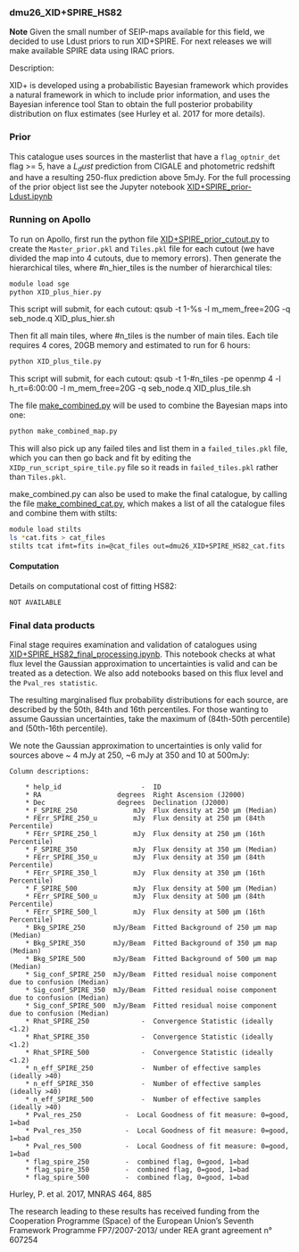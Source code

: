 ### dmu26_XID+SPIRE_HS82
**Note**
Given the small number of SEIP-maps available for this field, we decided to use Ldust priors to run XID+SPIRE. For next releases we will make available SPIRE data using IRAC priors. 

Description:

  XID+ is developed using a probabilistic Bayesian framework which provides
  a natural framework in which to include prior information, and uses the
  Bayesian inference tool Stan to obtain the full posterior probability
  distribution on flux estimates (see Hurley et al. 2017 for more details).


### Prior
  This catalogue uses sources in the masterlist that have a `flag_optnir_det` flag >= 5, have a $L_dust$ prediction 
  from CIGALE and photometric redshift and have a resulting 250-flux prediction above 5mJy. For the full processing of the prior object list see the Jupyter notebook [XID+SPIRE_prior-Ldust.ipynb](./XID+SPIRE_prior-Ldust.ipynb) 
   

### Running on Apollo

To run on Apollo, first run the python file [XID+SPIRE_prior_cutout.py](./XID+SPIRE_prior_cutout.py) to create the `Master_prior.pkl` and `Tiles.pkl` file for each cutout (we have divided the map into 4 cutouts, due to memory errors). Then generate the hierarchical tiles, where #n_hier_tiles is the number of hierarchical tiles:

```bash
module load sge
python XID_plus_hier.py
```

This script will submit, for each cutout:
qsub -t 1-%s -l m_mem_free=20G -q seb_node.q XID_plus_hier.sh

Then fit all main tiles, where #n_tiles is the number of main tiles. Each tile requires 4 cores, 20GB memory and estimated to run for 6 hours:
```bash
python XID_plus_tile.py
```
This script will submit, for each cutout:
qsub -t 1-#n_tiles -pe openmp 4 -l h_rt=6:00:00 -l m_mem_free=20G -q seb_node.q XID_plus_tile.sh

The file [make_combined.py](./make_combined.py) will be used to combine the Bayesian maps into one:
 ```bash
 python make_combined_map.py
 ```
 This will also pick up any failed tiles and list them in a `failed_tiles.pkl` 
file, which you can then go back and fit by editing the `XIDp_run_script_spire_tile.py` file so it reads in
 `failed_tiles.pkl` rather than `Tiles.pkl`.
  
make_combined.py can also be used to make the final catalogue, by calling the file [make_combined_cat.py](./make_combined_cat.py), which makes a list of all the catalogue files and combine them with stilts:
 ```bash
 module load stilts
 ls *cat.fits > cat_files
stilts tcat ifmt=fits in=@cat_files out=dmu26_XID+SPIRE_HS82_cat.fits
```
 
#### Computation 
 Details on computational cost of fitting HS82:
 

 ```bash
NOT AVAILABLE
``` 
 
 

### Final data products
  Final stage requires examination and validation of catalogues using [XID+SPIRE_HS82_final_processing.ipynb](XID+SPIRE_HS82_final_processing.ipynb).
  This notebook checks at what flux level the Gaussian approximation to uncertainties is valid and can be treated as a detection. 
  We also add notebooks based on this flux level and the `Pval_res statistic`.

  The resulting marginalised flux probability distributions for each source, are
  described by the 50th, 84th and 16th percentiles. For those wanting to assume
  Gaussian uncertainties, take the maximum of (84th-50th percentile) and
  (50th-16th percentile).


  We note the Gaussian approximation to uncertainties is only valid for sources
  above ~ 4 mJy at 250, ~6 mJy at 350 and 10 at 500mJy:

    
    Column descriptions:

        * help_id                    -  ID
        * RA                   degrees  Right Ascension (J2000)
        * Dec                  degrees  Declination (J2000)
        * F_SPIRE_250              mJy  Flux density at 250 µm (Median)
        * FErr_SPIRE_250_u         mJy  Flux density at 250 µm (84th Percentile)
        * FErr_SPIRE_250_l         mJy  Flux density at 250 µm (16th Percentile)
        * F_SPIRE_350              mJy  Flux density at 350 µm (Median)
        * FErr_SPIRE_350_u         mJy  Flux density at 350 µm (84th Percentile)
        * FErr_SPIRE_350_l         mJy  Flux density at 350 µm (16th Percentile)
        * F_SPIRE_500              mJy  Flux density at 500 µm (Median)
        * FErr_SPIRE_500_u         mJy  Flux density at 500 µm (84th Percentile)
        * FErr_SPIRE_500_l         mJy  Flux density at 500 µm (16th Percentile)
        * Bkg_SPIRE_250       mJy/Beam  Fitted Background of 250 µm map (Median)
        * Bkg_SPIRE_350       mJy/Beam  Fitted Background of 350 µm map (Median)
        * Bkg_SPIRE_500       mJy/Beam  Fitted Background of 500 µm map (Median)
        * Sig_conf_SPIRE_250  mJy/Beam  Fitted residual noise component due to confusion (Median)
        * Sig_conf_SPIRE_350  mJy/Beam  Fitted residual noise component due to confusion (Median)
        * Sig_conf_SPIRE_500  mJy/Beam  Fitted residual noise component due to confusion (Median)
        * Rhat_SPIRE_250             -  Convergence Statistic (ideally <1.2)
        * Rhat_SPIRE_350             -  Convergence Statistic (ideally <1.2)
        * Rhat_SPIRE_500             -  Convergence Statistic (ideally <1.2)
        * n_eff_SPIRE_250            -  Number of effective samples (ideally >40)
        * n_eff_SPIRE_350            -  Number of effective samples (ideally >40)
        * n_eff_SPIRE_500            -  Number of effective samples (ideally >40)
        * Pval_res_250		     -	Local Goodness of fit measure: 0=good, 1=bad
        * Pval_res_350		     -	Local Goodness of fit measure: 0=good, 1=bad
        * Pval_res_500		     -	Local Goodness of fit measure: 0=good, 1=bad
        * flag_spire_250         -  combined flag, 0=good, 1=bad
        * flag_spire_350         -  combined flag, 0=good, 1=bad
        * flag_spire_500         -  combined flag, 0=good, 1=bad
        


Hurley, P.  et al. 2017, MNRAS 464, 885

The research leading to these results has received funding from the Cooperation
Programme (Space) of the European Union’s Seventh Framework Programme
FP7/2007-2013/ under REA grant agreement n° 607254


